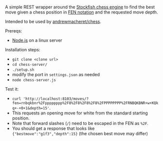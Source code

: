 A simple REST wrapper around the [Stockfish chess engine](https://stockfishchess.org/) to find the best move given a chess position in [FEN notation](https://en.wikipedia.org/wiki/Forsyth%E2%80%93Edwards_Notation) and the requested move depth.

Intended to be used by [andrewmacheret/chess](https://github.com/andrewmacheret/chess).

Prereqs:
* [Node.js](https://nodejs.org/) on a linux server

Installation steps:
* `git clone <clone url>`
* `cd chess-server/`
* `./setup.sh`
* modify the port in `settings.json` as needed
* `node chess-server.js`

Test it:
* `curl 'http://localhost:8103/moves/?fen=rnbqkbnr%2Fpppppppp%2F8%2F8%2F8%2F8%2FPPPPPPPP%2FRNBQKBNR+w+KQkq+-+0+1&depth=15'`.
 * This requests an opening move for white from the standard starting position.
 * Note that forward slashes (`/`) need to be escaped in the FEN as `%2F`.
 * You should get a response that looks like `{"bestmove":"g1f3","depth":15}` (the chosen best move may differ)


